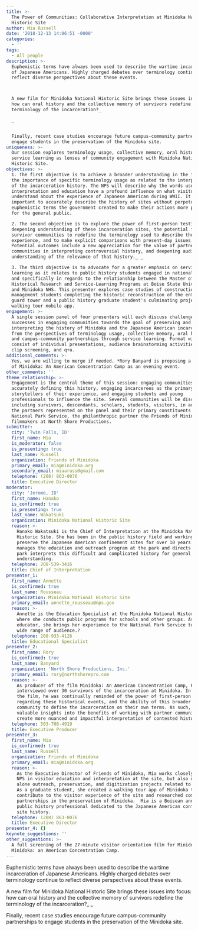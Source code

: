 ```yaml
---
title: >-
  The Power of Communities: Collaborative Interpretation at Minidoka National
  Historic Site
author: Mia Russell
date: '2018-12-13 14:06:51 -0000'
categories:
  - ''
tags:
  - All people
description: >-
  Euphemistic terms have always been used to describe the wartime incarceration
  of Japanese Americans. Highly charged debates over terminology continue to
  reflect diverse perspectives about these events.



  A new film for Minidoka National Historic Site brings these issues into focus:
  how can oral history and the collective memory of survivors redefine the
  terminology of the incarceration?_

  _


  Finally, recent case studies encourage future campus-community partnerships to
  engage students in the preservation of the Minidoka site.
uniqueness: >-
  Our session explores terminology usage, collective memory, oral history, and
  service learning as lenses of community engagement with Minidoka National
  Historic Site. 
objectives: >-
  1. The first objective is to achieve a broader understanding in the field of
  the importance of specific terminology usage as related to the interpretation
  of the incarceration history. The NPS will describe why the words used for
  interpretation and education have a profound influence on what visitors
  understand about the experience of Japanese American during WWII. It is
  important to accurately describe the history of sites without perpetuating
  euphemistic terms the government created to make their actions more palatable
  for the general public. 

  2. The second objective is to explore the power of first-person testimony in
  deepening understanding of these incarceration sites, the potential for
  survivor communities to redefine the terminology used to describe their
  experience, and to make explicit comparisons with present-day issues.
  Potential outcomes include a new appreciation for the value of partner
  communities in interpreting controversial history, and deepening audiences'
  understanding of the relevance of that history._ _

  3. The third objective is to advocate for a greater emphasis on service
  learning as it relates to public history students engaged in national parks,
  and specifically in regards to the relationship between the Master of Applied
  Historical Research and Service-Learning Programs at Boise State University
  and Minidoka NHS. This presenter explores case studies of construction
  management students completing the historic reconstruction of the entrance
  guard tower and a public history graduate student's culminating project of a
  walking tour mobile app.
engagement: >-
  A single session panel of four presenters will each discuss challenges and
  successes in engaging communities towards the goal of preserving and
  interpreting the history of Minidoka and the Japanese American incarceration
  from the perspectives of terminology usage, collective memory, oral history,
  and campus-community partnerships through service learning. Format will
  consist of individual presentations, audience brainstorming activities, video
  clip screening, and q+a.
additional_comments: >-
  Yes, we are willing to merge if needed. *Rory Banyard is proposing a screening
  of Minidoka: An American Concentration Camp as an evening event. 
other_comments: ''
theme_relationship: >-
  Engagement is the central theme of this session: engaging communities in
  accurately defining this history, engaging incarcerees as the primary
  storytellers of their experience, and engaging students and young
  professionals to influence the site. Several communities will be discussed,
  including survivors, descendants, scholars, students, visitors, in addition to
  the partners represented on the panel and their primary constituents - the
  National Park Service, the philanthropic partner the Friends of Minidoka, and
  filmmakers at North Shore Productions.
submitter:
  city: 'Twin Falls, ID'
  first_name: Mia
  is_moderator: false
  is_presenting: true
  last_name: Russell
  organization: Friends of Minidoka
  primary_email: mia@minidoka.org
  secondary_email: miaaruss@gmail.com
  telephone: (208) 863-0076
  title: Executive Director
moderator:
  city: 'Jerome, ID'
  first_name: Hanako
  is_confirmed: true
  is_presenting: true
  last_name: Wakatsuki
  organization: Minidoka National Historic Site
  reason: >-
    Hanako Wakatsuki is the Chief of Interpretation at the Minidoka National
    Historic Site. She has been in the public history field and working to
    preserve the Japanese American confinement sites for over 10 years. She
    manages the education and outreach program at the park and directs how the
    park interprets this difficult and complicated history for general public
    understanding.
  telephone: 208-539-3416
  title: Chief of Interpretation
presenter_1:
  first_name: Annette
  is_confirmed: true
  last_name: Rousseau
  organization: Minidoka National Historic Site
  primary_email: annette_rousseau@nps.gov
  reason: >-
    Annette is the Education Specialist at the Minidoka National Historic Site
    where she conducts public programs for schools and other groups. As a former
    educator, she brings her experience to the National Park Service to engage a
    wide range of audience.?
  telephone: 208-933-4126
  title: Educational Specialist
presenter_2:
  first_name: Rory
  is_confirmed: true
  last_name: Banyard
  organization: 'North Shore Productions, Inc.'
  primary_email: rory@northshorepro.com
  reason: >-
    As producer of the film Minidoka: An American Concentration Camp, Rory
    interviewed over 30 survivors of the incarceration at Minidoka. In editing
    the film, he was continually reminded of the power of first-person testimony
    regarding these historical events, and the ability of this broader survivor
    community to define the incarceration on their own terms. As such, he has
    valuable insights into the benefits of working with partner communities to
    create more nuanced and impactful interpretation of contested history.
  telephone: 503-708-4919
  title: Executive Producer
presenter_3:
  first_name: Mia
  is_confirmed: true
  last_name: Russell
  organization: Friends of Minidoka
  primary_email: mia@minidoka.org
  reason: >-
    As the Executive Director of Friends of Minidoka, Mia works closely with the
    NPS in visitor education and interpretation at the site, but also does stand
    alone outreach, preservation, and digitization projects related to Minidoka.
    As a graduate student, she created a walking tour app of Minidoka to
    contribute to the visitor experience of the site and researched community
    partnerships in the preservation of Minidoka.  Mia is a Boisean and a young
    public history professional dedicated to the Japanese American confinement
    site history.
  telephone: (208) 863-0076
  title: Executive Director
presenter_4: {}
keynote_suggestions: ''
other_suggestions: >-
  A full screening of the 27-minute visitor orientation film for Minidoka,
  Minidoka: an American Concentration Camp.
---
```

Euphemistic terms have always been used to describe the wartime incarceration of Japanese Americans. Highly charged debates over terminology continue to reflect diverse perspectives about these events.


A new film for Minidoka National Historic Site brings these issues into focus: how can oral history and the collective memory of survivors redefine the terminology of the incarceration?_
_

Finally, recent case studies encourage future campus-community partnerships to engage students in the preservation of the Minidoka site.

